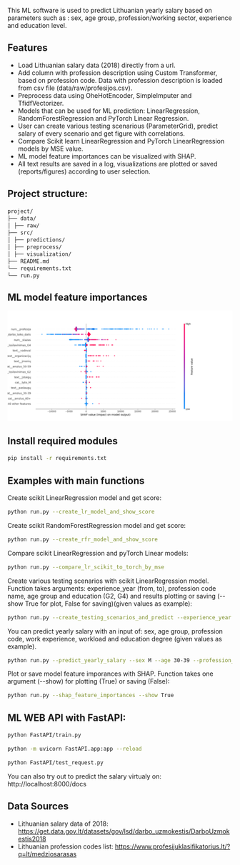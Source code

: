 This ML software is used to predict Lithuanian yearly salary based on parameters such as : sex, age group, profession/working sector, experience and education level. 

## Features

* Load Lithuanian salary data (2018) directly from a url.
* Add column with profession description using Custom Transformer, based on profession code. Data with profession description is loaded from csv file (data/raw/profesijos.csv). 
* Preprocess data using OheHotEncoder, SimpleImputer and TfidfVectorizer.
* Models that can be used for ML prediction: LinearRegression, RandomForestRegression and PyTorch Linear Regression.
* User can create various testing scenarious (ParameterGrid), predict salary of every scenario and get figure with correlations. 
* Compare Scikit learn LinearRegression and PyTorch LinearRegression models by MSE value.
* ML model feature importances can be visualized with SHAP. 
* All text results are saved in a log, visualizations are plotted or saved (reports/figures) according to user selection. 


## Project structure:
```
project/
├── data/
│ ├── raw/
├── src/
│ ├── predictions/
│ ├── preprocess/
│ ├── visualization/
├── README.md
└── requirements.txt
└── run.py
```
## ML model feature importances
![Model](https://github.com/valdasjurk/Airplane_accidents_analysis/blob/cee1910b0d895ab2efe8d828a7185eca81d4e3ec/Figure_32.png)

## Install required modules
```bash
pip install -r requirements.txt
```
## Examples with main functions

Create scikit LinearRegression model and get score:
```bash
python run.py --create_lr_model_and_show_score 
```
Create scikit RandomForestRegression model and get score:
```bash
python run.py --create_rfr_model_and_show_score 
```
Compare scikit LinearRegression and pyTorch Linear models:
```bash
python run.py --compare_lr_scikit_to_torch_by_mse
```
Create various testing scenarios with scikit LinearRegression model. Function takes arguments: experience_year (from, to), profession code name, age group and education (G2, G4) and results plotting or saving (--show True for plot, False for saving)(given values as example):
```bash
python run.py --create_testing_scenarios_and_predict --experience_year 1,31 --profession 251 --age_group 30-39 --education G4 --show True
```
You can predict yearly salary with an input of: sex, age group, profession code, work experience, workload and education degree (given values as example).
```bash
python run.py --predict_yearly_salary --sex M --age 30-39 --profession_code 334 --exp 5 --workload 100 --educ G4
```
Plot or save model feature imporances with SHAP. Function takes one argument (--show) for plotting (True) or saving (False):
```bash
python run.py --shap_feature_importances --show True
```

## ML WEB API with FastAPI:

```bash
python FastAPI/train.py
```
```bash
python -m uvicorn FastAPI.app:app --reload
```
```bash
python FastAPI/test_request.py
```
You can also try out to predict the salary virtualy on: http://localhost:8000/docs

## Data Sources 
* Lithuanian salary data of 2018: https://get.data.gov.lt/datasets/gov/lsd/darbo_uzmokestis/DarboUzmokestis2018 <br />
* Lithuanian profession codes list: https://www.profesijuklasifikatorius.lt/?q=lt/medziosarasas

